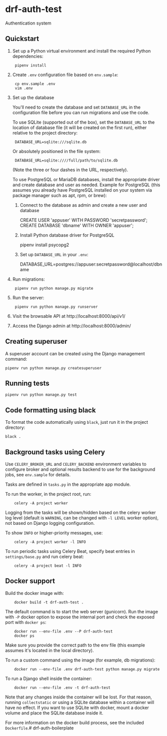 # drf-auth-test

Authentication system
## Quickstart

1. Set up a Python virtual environment and install the required Python dependencies:

        pipenv install

2. Create `.env` configuration file based on `env.sample`:

        cp env.sample .env
        vim .env

3. Set up the database

    You'll need to create the database and set `DATABASE_URL` in
    the configuration file before you can run migrations and use the code.

    To use SQLite (supported out of the box), set the `DATABASE_URL` to
    the location of database file (it will be created on the first run),
    either relative to the project directory:

        DATABASE_URL=sqlite:///sqlite.db

    Or absolutely positioned in the file system:

        DATABASE_URL=sqlite:////full/path/to/sqlite.db

    (Note the three or four dashes in the URL, respectively).

    To use PostgreSQL or MariaDB databases, install the appropriate
    driver and create database and user as needed. Example for
    PostgreSQL (this assumes you already have PostgreSQL installed
    on your system via package manager such as apt, rpm, or brew):

    1. Connect to the database as admin and create a new user and database

        CREATE USER 'appuser' WITH PASSWORD 'secretpassword';
        CREATE DATABASE 'dbname' WITH OWNER 'appuser';

    2. Install Python database driver for PostgreSQL

        pipenv install psycopg2

    3. Set up `DATABASE_URL` in your `.env`:

        DATABASE_URL=postgres://appuser:secretpassword@localhost/dbname

4. Run migrations:

        pipenv run python manage.py migrate

4. Run the server:

        pipenv run python manage.py runserver

5. Visit the browsable API at http://localhost:8000/api/v1/

6. Access the Django admin at http://localhost:8000/admin/

## Creating superuser

A superuser account can be created using the Django management command:

    pipenv run python manage.py createsuperuser


## Running tests

    pipenv run python manage.py test


## Code formatting using black

To format the code automatically using `black`,
just run it in the project directory:

    black .

## Background tasks using Celery

Use `CELERY_BROKER_URL` and `CELERY_BACKEND` environment variables to
configure broker and optional results backend to use for the background
jobs, see `env.sample` for details.

Tasks are defined in `tasks.py` in the appropriate app module.

To run the worker, in the project root, run:

        celery -A project worker

Logging from the tasks will be shown/hidden based on the celery worker
log level (default is `WARNING`, can be changed with `-l LEVEL` worker
option), not based on Django logging configuration.

To show `INFO` or higher-priority messages, use:

        celery -A project worker -l INFO

To run periodic tasks using Celery Beat, specify beat entries
in `settings/base.py` and run celery beat:

        celery -A project beat -l INFO

## Docker support

Build the docker image with:

        docker build -t drf-auth-test .

The default command is to start the web server (gunicorn). Run the image
with `-P` docker option to expose the internal port and check the exposed
port with `docker ps`:

        docker run --env-file .env --P drf-auth-test
        docker ps

Make sure you provide the correct path to the env file (this example assumes
it's located in the local directory).

To run a custom command using the image (for example, db migrations):

        docker run --env-file .env drf-auth-test python manage.py migrate

To run a Django shell inside the container:

        docker run --env-file .env -t drf-auth-test

Note that any changes inside the container will be lost. For that reason,
running `collectstatic` or using a SQLite database within a container will
have no effect. If you want to use SQLite with docker, mount a docker
volume and place the SQLite database inside it.

For more information on the docker build process, see the included `Dockerfile`.# drf-auth-boilerplate
